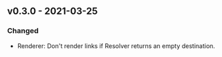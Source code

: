 ## v0.3.0 - 2021-03-25
### Changed
- Renderer: Don't render links if Resolver returns an empty destination.
